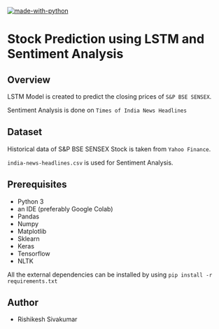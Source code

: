 [![made-with-python](https://img.shields.io/badge/Made%20with-Python-1f425f.svg)](https://www.python.org/)

# Stock Prediction using LSTM and Sentiment Analysis 

## Overview
LSTM Model is created to predict the closing prices of `S&P BSE SENSEX`.

Sentiment Analysis is done on `Times of India News Headlines`

## Dataset
Historical data of S&P BSE SENSEX Stock is taken from `Yahoo Finance`. 

`india-news-headlines.csv` is used for Sentiment Analysis.

## Prerequisites
* Python 3 
* an IDE (preferably Google Colab)
* Pandas 
* Numpy 
* Matplotlib 
* Sklearn
* Keras
* Tensorflow
* NLTK


All the external dependencies can be installed by using ```pip install -r requirements.txt```

## Author 
* Rishikesh Sivakumar


